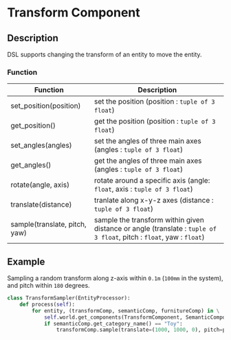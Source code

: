 # Transform Component

## Description

DSL supports changing the transform of an entity to move the entity. 

### Function

|Function   |Description    |
|---    |---    |
|set_position(position)   |set the position (position : `tuple of 3 float`)  |
|get_position()   |get the position (position : `tuple of 3 float`)  |
|set_angles(angles)   |set the angles of three main axes (angles : `tuple of 3 float`)  |
|get_angles()   |get the angles of three main axes (angles : `tuple of 3 float`)  |
|rotate(angle, axis)   |rotate around a specific axis (angle: `float`, axis : `tuple of 3 float`) |
|translate(distance)   |tranlate along x-y-z axes (distance : `tuple of 3 float`)  |
|sample(translate, pitch, yaw)   |sample the transform within given distance or angle (translate : `tuple of 3 float`, pitch : `float`, yaw : `float`)  |

## Example

Sampling a random transform along z-axis within `0.1m` (`100mm` in the system), and pitch within `180` degrees.

```python
class TransformSampler(EntityProcessor):
    def process(self):
        for entity, (transformComp, semanticComp, furnitureComp) in \
            self.world.get_components(TransformComponent, SemanticComponent, FurnitureComponent):
            if semanticComp.get_category_name() == "Toy":
                transformComp.sample(translate=(1000, 1000, 0), pitch=pi, yaw=0)
```
